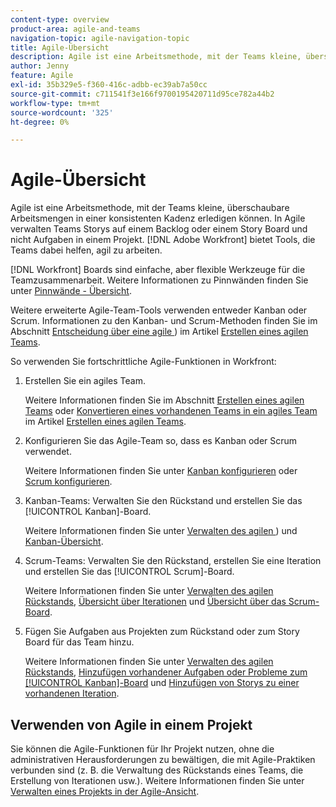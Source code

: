 ```yaml
---
content-type: overview
product-area: agile-and-teams
navigation-topic: agile-navigation-topic
title: Agile-Übersicht
description: Agile ist eine Arbeitsmethode, mit der Teams kleine, überschaubare Arbeitsmengen in einer konsistenten Kadenz erledigen können. In Agile verwalten Teams Storys auf einem Backlog oder einem Story Board und nicht Aufgaben in einem Projekt. [!DNL Adobe Workfront] Stellt Tools bereit, mit denen Teams agil arbeiten können.
author: Jenny
feature: Agile
exl-id: 35b329e5-f360-416c-adbb-ec39ab7a50cc
source-git-commit: c711541f3e166f9700195420711d95ce782a44b2
workflow-type: tm+mt
source-wordcount: '325'
ht-degree: 0%

---
```


# Agile-Übersicht

Agile ist eine Arbeitsmethode, mit der Teams kleine, überschaubare Arbeitsmengen in einer konsistenten Kadenz erledigen können. In Agile verwalten Teams Storys auf einem Backlog oder einem Story Board und nicht Aufgaben in einem Projekt. [!DNL Adobe Workfront] bietet Tools, die Teams dabei helfen, agil zu arbeiten.

[!DNL Workfront] Boards sind einfache, aber flexible Werkzeuge für die Teamzusammenarbeit. Weitere Informationen zu Pinnwänden finden Sie unter [Pinnwände - Übersicht](../agile/boards-overview.md).

Weitere erweiterte Agile-Team-Tools verwenden entweder Kanban oder Scrum. Informationen zu den Kanban- und Scrum-Methoden finden Sie im Abschnitt [Entscheidung über eine agile ](../agile/get-started-with-agile-in-workfront/create-an-agile-team.md#deciding)) im Artikel [Erstellen eines agilen Teams](../agile/get-started-with-agile-in-workfront/create-an-agile-team.md).

So verwenden Sie fortschrittliche Agile-Funktionen in Workfront:

1. Erstellen Sie ein agiles Team.

   Weitere Informationen finden Sie im Abschnitt [Erstellen eines agilen Teams](../agile/get-started-with-agile-in-workfront/create-an-agile-team.md/#create-an-agile-team-1) oder [Konvertieren eines vorhandenen Teams in ein agiles Team](../agile/get-started-with-agile-in-workfront/create-an-agile-team.md#converting-an-existing-team-into-an-agaile-team) im Artikel [Erstellen eines agilen Teams](../agile/get-started-with-agile-in-workfront/create-an-agile-team.md).

1. Konfigurieren Sie das Agile-Team so, dass es Kanban oder Scrum verwendet.

   Weitere Informationen finden Sie unter [Kanban konfigurieren](../agile/get-started-with-agile-in-workfront/configure-kanban.md) oder [Scrum konfigurieren](../agile/get-started-with-agile-in-workfront/configure-scrum.md).

1. Kanban-Teams: Verwalten Sie den Rückstand und erstellen Sie das [!UICONTROL Kanban]-Board.

   Weitere Informationen finden Sie unter [Verwalten des agilen ](../agile/work-in-an-agile-environment/manage-the-agile-backlog.md)) und [Kanban-Übersicht](../agile/use-kanban-in-an-agile-team/kanban-overview.md).

1. Scrum-Teams: Verwalten Sie den Rückstand, erstellen Sie eine Iteration und erstellen Sie das [!UICONTROL Scrum]-Board.

   Weitere Informationen finden Sie unter [Verwalten des agilen Rückstands](../agile/work-in-an-agile-environment/manage-the-agile-backlog.md), [Übersicht über Iterationen](../agile/use-scrum-in-an-agile-team/iterations/iterations-overview.md) und [Übersicht über das Scrum-Board](../agile/use-scrum-in-an-agile-team/scrum-board/scrum-board-overview.md).

1. Fügen Sie Aufgaben aus Projekten zum Rückstand oder zum Story Board für das Team hinzu.

   Weitere Informationen finden Sie unter [Verwalten des agilen Rückstands](../agile/work-in-an-agile-environment/manage-the-agile-backlog.md), [Hinzufügen vorhandener Aufgaben oder Probleme zum [!UICONTROL Kanban]-Board](../agile/use-kanban-in-an-agile-team/add-existing-tasks-or-issues-to-the-kanban-board.md) und [Hinzufügen von Storys zu einer vorhandenen Iteration](../agile/use-scrum-in-an-agile-team/iterations/add-stories-to-existing-iteration.md).

## Verwenden von Agile in einem Projekt

Sie können die Agile-Funktionen für Ihr Projekt nutzen, ohne die administrativen Herausforderungen zu bewältigen, die mit Agile-Praktiken verbunden sind (z. B. die Verwaltung des Rückstands eines Teams, die Erstellung von Iterationen usw.). Weitere Informationen finden Sie unter [Verwalten eines Projekts in der Agile-Ansicht](/help/quicksilver/manage-work/projects/manage-projects/manage-projects-in-agile-view.md).
